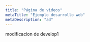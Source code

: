 ```yaml
---
title: "Página de videos"
metaTitle: "Ejemplo desarrollo web"
metaDescription: "ad"
---
```



<YouTube youTubeId="Ag1AKIl_2GM" />

modificacion de develop1